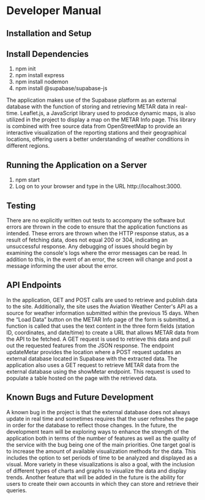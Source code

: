 
# Developer Manual
## Installation and Setup

## Install Dependencies

1. npm init
2. npm install express
3. npm install nodemon
4. npm install @supabase/supabase-js

The application makes use of the Supabase platform as an external database with the function of storing and retrieving METAR data in real-time. Leaflet.js, a JavaScript library used to produce dynamic maps, is also utilized in the project to display a map on the METAR Info page. This library is combined with free source data from OpenStreetMap to provide an interactive visualization of the reporting stations and their geographical locations, offering users a better understanding of weather conditions in different regions.

## Running the Application on a Server
1. npm start
2. Log on to your browser and type in the URL http://localhost:3000.

## Testing
There are no explicitly written out tests to accompany the software but errors are thrown in the code to ensure that the application functions as intended. These errors are thrown when the HTTP response status, as a result of fetching data, does not equal 200 or 304, indicating an unsuccessful response. Any debugging of issues should begin by examining the console's logs where the error messages can be read. In addition to this, in the event of an error, the screen will change and post a message informing the user about the error.

## API Endpoints
In the application, GET and POST calls are used to retrieve and publish data to the site. Additionally, the site uses the Aviation Weather Center's API as a source for weather information submitted within the previous 15 days. When the “Load Data” button on the METAR Info page of the form is submitted, a function is called that uses the text content in the three form fields (station ID, coordinates, and date/time) to create a URL that allows METAR data from the API to be fetched. A GET request is used to retrieve this data and pull out the requested features from the JSON response. The endpoint updateMetar provides the location where a POST request updates an external database located in Supabase with the extracted data. The application also uses a GET request to retrieve METAR data from the external database using the showMetar endpoint. This request is used to populate a table hosted on the page with the retrieved data.

## Known Bugs and Future Development
A known bug in the project is that the external database does not always update in real time and sometimes requires that the user refreshes the page in order for the database to reflect those changes. In the future, the development team will be exploring ways to enhance the strength of the application both in terms of the number of features as well as the quality of the service with the bug being one of the main priorities. One target goal is to increase the amount of available visualization methods for the data. This includes the option to set periods of time to be analyzed and displayed as a visual. More variety in these visualizations is also a goal, with the inclusion of different types of charts and graphs to visualize the data and display trends. Another feature that will be added in the future is the ability for users to create their own accounts in which they can store and retrieve their queries.